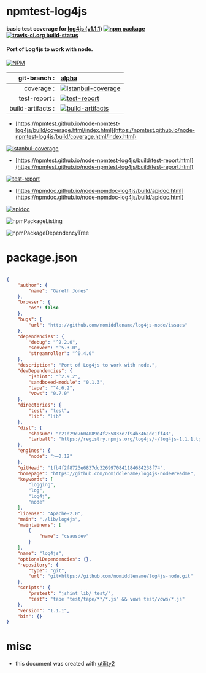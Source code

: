 # npmtest-log4js

#### basic test coverage for  [log4js (v1.1.1)](https://github.com/nomiddlename/log4js-node#readme)  [![npm package](https://img.shields.io/npm/v/npmtest-log4js.svg?style=flat-square)](https://www.npmjs.org/package/npmtest-log4js) [![travis-ci.org build-status](https://api.travis-ci.org/npmtest/node-npmtest-log4js.svg)](https://travis-ci.org/npmtest/node-npmtest-log4js)

#### Port of Log4js to work with node.

[![NPM](https://nodei.co/npm/log4js.png?downloads=true&downloadRank=true&stars=true)](https://www.npmjs.com/package/log4js)

| git-branch : | [alpha](https://github.com/npmtest/node-npmtest-log4js/tree/alpha)|
|--:|:--|
| coverage : | [![istanbul-coverage](https://npmtest.github.io/node-npmtest-log4js/build/coverage.badge.svg)](https://npmtest.github.io/node-npmtest-log4js/build/coverage.html/index.html)|
| test-report : | [![test-report](https://npmtest.github.io/node-npmtest-log4js/build/test-report.badge.svg)](https://npmtest.github.io/node-npmtest-log4js/build/test-report.html)|
| build-artifacts : | [![build-artifacts](https://npmtest.github.io/node-npmtest-log4js/glyphicons_144_folder_open.png)](https://github.com/npmtest/node-npmtest-log4js/tree/gh-pages/build)|

- [https://npmtest.github.io/node-npmtest-log4js/build/coverage.html/index.html](https://npmtest.github.io/node-npmtest-log4js/build/coverage.html/index.html)

[![istanbul-coverage](https://npmtest.github.io/node-npmtest-log4js/build/screenCapture.buildCi.browser.%252Ftmp%252Fbuild%252Fcoverage.lib.html.png)](https://npmtest.github.io/node-npmtest-log4js/build/coverage.html/index.html)

- [https://npmtest.github.io/node-npmtest-log4js/build/test-report.html](https://npmtest.github.io/node-npmtest-log4js/build/test-report.html)

[![test-report](https://npmtest.github.io/node-npmtest-log4js/build/screenCapture.buildCi.browser.%252Ftmp%252Fbuild%252Ftest-report.html.png)](https://npmtest.github.io/node-npmtest-log4js/build/test-report.html)

- [https://npmdoc.github.io/node-npmdoc-log4js/build/apidoc.html](https://npmdoc.github.io/node-npmdoc-log4js/build/apidoc.html)

[![apidoc](https://npmdoc.github.io/node-npmdoc-log4js/build/screenCapture.buildCi.browser.%252Ftmp%252Fbuild%252Fapidoc.html.png)](https://npmdoc.github.io/node-npmdoc-log4js/build/apidoc.html)

![npmPackageListing](https://npmtest.github.io/node-npmtest-log4js/build/screenCapture.npmPackageListing.svg)

![npmPackageDependencyTree](https://npmtest.github.io/node-npmtest-log4js/build/screenCapture.npmPackageDependencyTree.svg)



# package.json

```json

{
    "author": {
        "name": "Gareth Jones"
    },
    "browser": {
        "os": false
    },
    "bugs": {
        "url": "http://github.com/nomiddlename/log4js-node/issues"
    },
    "dependencies": {
        "debug": "^2.2.0",
        "semver": "^5.3.0",
        "streamroller": "^0.4.0"
    },
    "description": "Port of Log4js to work with node.",
    "devDependencies": {
        "jshint": "^2.9.2",
        "sandboxed-module": "0.1.3",
        "tape": "^4.6.2",
        "vows": "0.7.0"
    },
    "directories": {
        "test": "test",
        "lib": "lib"
    },
    "dist": {
        "shasum": "c21d29c7604089e4f255833e7f94b3461de1ff43",
        "tarball": "https://registry.npmjs.org/log4js/-/log4js-1.1.1.tgz"
    },
    "engines": {
        "node": ">=0.12"
    },
    "gitHead": "1fb4f2f8723e6837dc3269970841184684238f74",
    "homepage": "https://github.com/nomiddlename/log4js-node#readme",
    "keywords": [
        "logging",
        "log",
        "log4j",
        "node"
    ],
    "license": "Apache-2.0",
    "main": "./lib/log4js",
    "maintainers": [
        {
            "name": "csausdev"
        }
    ],
    "name": "log4js",
    "optionalDependencies": {},
    "repository": {
        "type": "git",
        "url": "git+https://github.com/nomiddlename/log4js-node.git"
    },
    "scripts": {
        "pretest": "jshint lib/ test/",
        "test": "tape 'test/tape/**/*.js' && vows test/vows/*.js"
    },
    "version": "1.1.1",
    "bin": {}
}
```



# misc
- this document was created with [utility2](https://github.com/kaizhu256/node-utility2)
